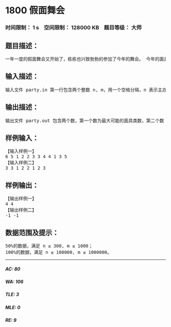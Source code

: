 # 1800 假面舞会   
### 时间限制： 1 s&nbsp;&nbsp;&nbsp;&nbsp;空间限制： 128000 KB&nbsp;&nbsp;&nbsp;&nbsp;题目等级： 大师  
## 题目描述：  

<pre>
一年一度的假面舞会又开始了，栋栋也兴致勃勃的参加了今年的舞会。 今年的面具都是主办方特别定制的。每个参加舞会的人都可以在入场时选择 一个自己喜欢的面具。每个面具都有一个编号，主办方会把此编号告诉拿该面具 的人。 为了使舞会更有神秘感，主办方把面具分为 k (k≥3)类，并使用特殊的技术将 每个面具的编号标在了面具上，只有戴第 i 类面具的人才能看到戴第 i+1 类面具 的人的编号，戴第 k 类面具的人能看到戴第 1 类面具的人的编号。 参加舞会的人并不知道有多少类面具，但是栋栋对此却特别好奇，他想自己 算出有多少类面具，于是他开始在人群中收集信息。 栋栋收集的信息都是戴第几号面具的人看到了第几号面具的编号。如戴第 2 号面具的人看到了第 5 号面具的编号。栋栋自己也会看到一些编号，他也会根据 自己的面具编号把信息补充进去。 由于并不是每个人都能记住自己所看到的全部编号，因此，栋栋收集的信息 不能保证其完整性。现在请你计算，按照栋栋目前得到的信息，至多和至少有多 少类面具。由于主办方已经声明了 k≥3，所以你必须将这条信息也考虑进去。
</pre>
  
  
## 输入描述：  

<pre>
输入文件 party.in 第一行包含两个整数 n, m，用一个空格分隔，n 表示主办 方总共准备了多少个面具，m 表示栋栋收集了多少条信息。 接下来 m 行，每行为两个用空格分开的整数 a, b，表示戴第 a 号面具的人看 到了第 b 号面具的编号。相同的数对 a, b 在输入文件中可能出现多次。
</pre>
  
  
## 输出描述：  

<pre>
输出文件 party.out 包含两个数，第一个数为最大可能的面具类数，第二个数 为最小可能的面具类数。如果无法将所有的面具分为至少 3 类，使得这些信息都 满足，则认为栋栋收集的信息有错误，输出两个-1。 
</pre>
  
  
## 样例输入：  

<pre>
【输入样例一】   
6 5 1 2 2 3 3 4 4 1 3 5   
【输入样例二】   
3 3 1 2 2 1 2 3 
</pre>
  
  
## 样例输出：  

<pre>
【输出样例一】   
4 4   
【输出样例二】   
-1 -1
</pre>
  
  
## 数据范围及提示：  

<pre>
50%的数据，满足 n ≤ 300, m ≤ 1000；
100%的数据，满足 n ≤ 100000, m ≤ 1000000。 
</pre>
  
  
***  

##### AC: 80  
##### WA: 106  
##### TLE: 3  
##### MLE: 0  
##### RE: 9  
